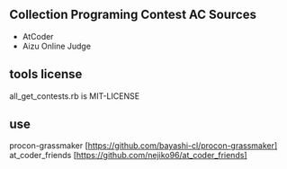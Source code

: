 ## Collection Programing Contest AC Sources
- AtCoder
- Aizu Online Judge

## tools license
all_get_contests.rb is MIT-LICENSE

## use
procon-grassmaker [https://github.com/bayashi-cl/procon-grassmaker]
at_coder_friends  [https://github.com/nejiko96/at_coder_friends]

